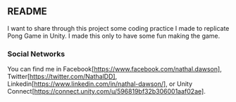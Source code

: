 ## README

I want to share through this project some coding practice I made to replicate Pong Game in Unity. I made this only to have some fun making the game.

### Social Networks

You can find me in Facebook[https://www.facebook.com/nathal.dawson], Twitter[https://twitter.com/NathalDD], Linkedin[https://www.linkedin.com/in/nathal-dawson/], or Unity Connect[https://connect.unity.com/u/596819bf32b306001aaf02ae].
